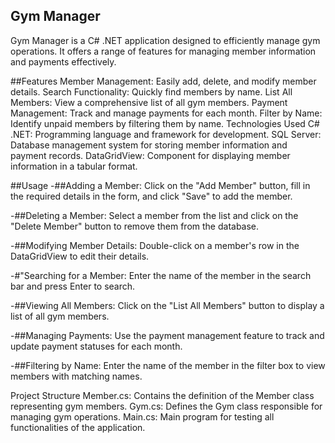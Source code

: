 ## Gym Manager
Gym Manager is a C# .NET application designed to efficiently manage gym operations. It offers a range of features for managing member information and payments effectively.


##Features
Member Management: Easily add, delete, and modify member details.
Search Functionality: Quickly find members by name.
List All Members: View a comprehensive list of all gym members.
Payment Management: Track and manage payments for each month.
Filter by Name: Identify unpaid members by filtering them by name.
Technologies Used
C# .NET: Programming language and framework for development.
SQL Server: Database management system for storing member information and payment records.
DataGridView: Component for displaying member information in a tabular format.



##Usage
-##Adding a Member: Click on the "Add Member" button, fill in the required details in the form, and click "Save" to add the member.

-##Deleting a Member: Select a member from the list and click on the "Delete Member" button to remove them from the database.

-##Modifying Member Details: Double-click on a member's row in the DataGridView to edit their details.

-#"Searching for a Member: Enter the name of the member in the search bar and press Enter to search.

-##Viewing All Members: Click on the "List All Members" button to display a list of all gym members.

-##Managing Payments: Use the payment management feature to track and update payment statuses for each month.

-##Filtering by Name: Enter the name of the member in the filter box to view members with matching names.



Project Structure
Member.cs: Contains the definition of the Member class representing gym members.
Gym.cs: Defines the Gym class responsible for managing gym operations.
Main.cs: Main program for testing all functionalities of the application.
